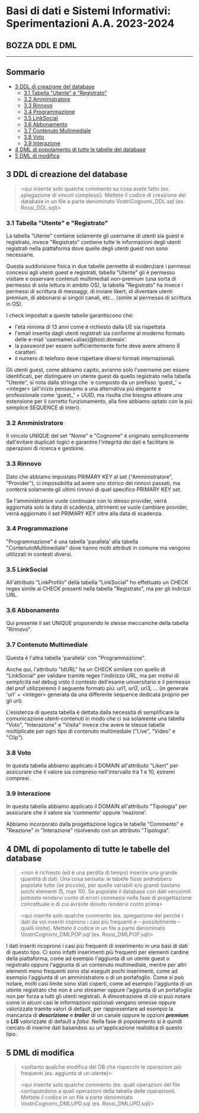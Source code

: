 # Basi di dati e Sistemi Informativi: Sperimentazioni A.A. 2023-2024 <!-- omit in toc -->

## BOZZA DDL E DML <!-- omit in toc -->

---

## Sommario <!-- omit in toc -->

- [3 DDL di creazione del database](#3-ddl-di-creazione-del-database)
  - [3.1 Tabella "Utente" e "Registrato"](#31-tabella-utente-e-registrato)
  - [3.2 Amministratore](#32-amministratore)
  - [3.3 Rinnovo](#33-rinnovo)
  - [3.4 Programmazione](#34-programmazione)
  - [3.5 LinkSocial](#35-linksocial)
  - [3.6 Abbonamento](#36-abbonamento)
  - [3.7 Contenuto Multimediale](#37-contenuto-multimediale)
  - [3.8 Voto](#38-voto)
  - [3.9 Interazione](#39-interazione)
- [4 DML di popolamento di tutte le tabelle del database](#4-dml-di-popolamento-di-tutte-le-tabelle-del-database)
- [5 DML di modifica](#5-dml-di-modifica)

## 3 DDL di creazione del database

> <qui inserite solo qualche commento su cosa avete fatto (es. spiegazione di vincoli complessi). Mettete il codice di creazione del database in un file a parte denominato VostriCognomi_DDL.sql (es. Rossi_DDL.sql)>

### 3.1 Tabella "Utente" e "Registrato"

La tabella "Utente" contiene solamente gli username di utenti sia guest e registrato, invece "Registrato" contiene tutte le informazioni degli utenti registrati nella piattaforma dove quelle degli utenti guest non sono necessarie.

Questa suddivisione fisica in due tabelle permette di evidenziare i permessi concessi agli utenti guest e registrati, tabella "Utente" gli é permesso visitare e osservare contenuti multimediali non-premium (una sorta di permesso di sola lettura in ambito OS), la tabella "Registrato" ha invece i permessi di scrittura di messaggi, di inviare likert, di diventare utenti premium, di abbonarsi ai singoli canali, etc... (simile al permesso di scrittura in OS).

I check impostati a queste tabelle garantiscono che:

- l'etá minima di 13 anni come é richiesto dalla UE sia rispettata
- l'email inserita dagli utenti registrati sia conforme al moderno formato delle e-mail 'username(+alias)@host.domain'.
- la password per essere sufficientemente forte deve avere almeno 8 caratteri.
- il numero di telefono deve rispettare diversi formati internazionali.

Gli utenti guest, come abbiamo capito, avranno solo l'username per essere identificati, per distinguere un utente guest da quello registrato nella tabella "Utente", si nota dalla stringa che `e composto da un prefisso 'guest_' + \<integer\> (all'inizio pensavamo a una alternativa piú elegante e professionale come 'guest_' + UUID, ma risulta che bisogna attivare una estensione per il corretto funzionamento, alla fine abbiamo optato con la piú semplice SEQUENCE di interi).

### 3.2 Amministratore

Il vincolo UNIQUE del set "Nome" e "Cognome" é originato semplicemente dall'evitare duplicati logici e garantire l'integrità dei dati e facilitare le operazioni di ricerca e gestione.

### 3.3 Rinnovo

Dato che abbiamo impostato PRIMARY KEY al set ("Amministratore", "Provider"), ci impossibilita ad avere uno storico dei rinnovi passati, ma conterrá solamente gli ultimi rinnovi di quel specifico PRIMARY KEY set.

Se l'amministratore vuole continuare con lo stesso provider, verrá aggiornata solo la data di scadenza, altrimenti se vuole cambiare provider, verrá aggiornato il set PRIMARY KEY oltre alla data di scadenza.

### 3.4 Programmazione

"Programmazione" é una tabella 'parallela' alla tabella "ContenutoMultimediale" dove hanno molti attributi in comune ma vengono utilizzati in contesti diversi.

### 3.5 LinkSocial

All'attributo "LinkProfilo" della tabella "LinkSocial" ho effettuato un CHECK regex simile ai CHECK presenti nella tabella "Registrato", ma per gli indirizzi URL.

### 3.6 Abbonamento

Qui presente il set UNIQUE proponendo le stesse meccaniche della tabella "Rinnovo".

### 3.7 Contenuto Multimediale

Questa é l'altra tabella 'parallela' con "Programmazione".

Anche qui, l'attributo "IdURL" ha un CHECK similare con quello di "LinkSocial" per validare tramite regex l'indirizzo URL, ma per motivi di semplicitá nel debug visto il contesto dell'esame universitario e il permesso del prof utilizzeremo il seguente formato piú: url1, url2, url3, ... (in generale 'url' + \<integer\> generata da una differente sequence dedicata proprio per gli url).

L'esistenza di questa tabella é dettata dalla necessitá di semplificare la comunicazione utenti-contenuti in modo che ci sia solamente una tabella "Voto", "Interazione" e "Visita" invece che avere le stesse tabelle moltiplicate per ogni tipo di contenuto multimediale ("Live", "Video" e "Clip").

### 3.8 Voto

In questa tabella abbiamo applicato il DOMAIN all'attributo "Likert" per assicurare che il valore sia compreso nell'intervallo tra 1 e 10, estremi compresi.

### 3.9 Interazione

In questa tabella abbiamo applicato il DOMAIN all'attributo "Tipologia" per assicurare che il valore sia 'commento' oppure 'reazione'.

Abbiamo incorporato dalla progettazione logica le tabelle "Commento" e "Reazione" in "Interazione" risolvendo con un attributo "Tipologia".

## 4 DML di popolamento di tutte le tabelle del database

> <non è richiesto (ed è una perdita di tempo) inserire una grande quantità di dati. Una cosa sensata: le tabelle fisse andrebbero popolate tutte (se piccole), per quelle variabili e/o grandi bastano pochi elementi (5, max 10). Se popolate il database con dati verosimili potreste rendervi conto di errori commessi nella fase di progettazione concettuale e di cui avreste dovuto rendervi conto prima>

> <qui inserite solo qualche commento (es. spiegazione del perché i dati da voi inseriti coprono i casi più frequenti e – possibilmente – quelli limite). Mettete il codice in un file a parte denominato VostriCognomi_DMLPOP.sql (es. Rossi_DMLPOP.sql)>

I dati inseriti ricoprono i casi più frequenti di inserimento in una basi di dati di questo tipo.
Ci sono infatti inserimenti più frequenti per elementi cardine della piattaforma, come ad esempio l'aggiunta di un utente guest o registrato oppure l'aggiunta di un contenuto multimediale, mentre per altri elementi meno frequenti sono stai eseguiti pochi inserimenti, come ad esempio l'aggiunta di un amministratore o di un portafoglio.
Come si può notare, molti casi limite sono stati coperti, come ad esempio l'aggiunta di un utente registrato che non è uno streamer oppure l'aggiunta di un portafoglio non per forza a tutti gli utenti registrati.
A dimostrazione di ciò si può notare come in alcuni casi le informazioni opzionali vengano omesse oppure valorizzate tramite valori di default, per rappresentare ad esempio la mancanza di **_descrizione_** e **_trailer_** di un canale oppure le opzioni **_premium_** o **_LIS_** valorizzate di default a _false_.
Nella fase di popolamento si è quindi cercato di inserire dati basandosi su un'applicazione realistica di questo tipo.

## 5 DML di modifica

> <soltanto qualche modifica del DB che rispecchi le operazioni più frequenti (es. aggiunta di un utente)>
>
> <qui inserite solo qualche commento (es. quali operazioni del file corrispondono a quali operazioni della tabella delle operazioni). Mettete il codice in un file a parte denominato VostriCognomi_DMLUPD.sql (es. Rossi_DMLUPD.sql)>
